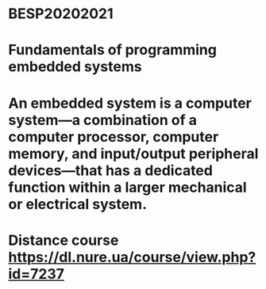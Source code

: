 # BESP20202021
# Fundamentals of programming embedded systems
# An embedded system is a computer system—a combination of a computer processor, computer memory, and input/output peripheral devices—that has a dedicated function within a larger mechanical or electrical system.

# Distance course   https://dl.nure.ua/course/view.php?id=7237 
